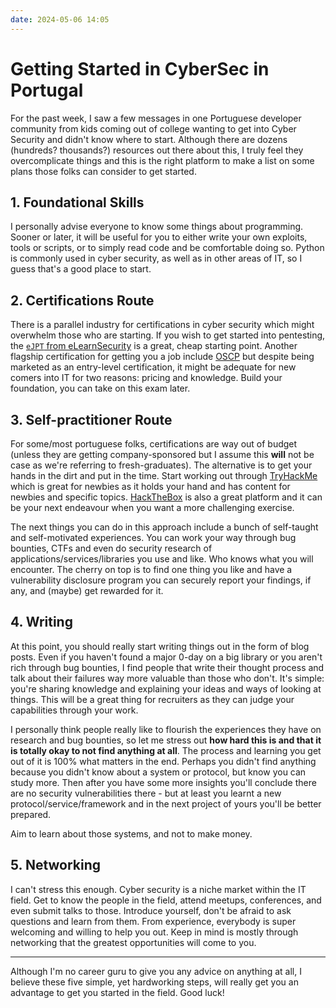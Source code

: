 ```yaml
---
date: 2024-05-06 14:05
---
```


# Getting Started in CyberSec in Portugal

For the past week, I saw a few messages in one Portuguese developer community from kids coming out of college wanting to get into Cyber Security and didn't know where to start. Although there are dozens (hundreds? thousands?) resources out there about this, I truly feel they overcomplicate things and this is the right platform to make a list on some plans those folks can consider to get started.


## 1. Foundational Skills

I personally advise everyone to know some things about programming. Sooner or later, it will be useful for you to either write your own exploits, tools or scripts, or to simply read code and be comfortable doing so. Python is commonly used in cyber security, as well as in other areas of IT, so I guess that's a good place to start.


## 2. Certifications Route

There is a parallel industry for certifications in cyber security which might overwhelm those who are starting. If you wish to get started into pentesting, the [`eJPT` from eLearnSecurity](https://security.ine.com/certifications/ejpt-certification/) is a great, cheap starting point. Another flagship certification for getting you a job include [OSCP](https://www.offsec.com/courses/pen-200/) but despite being marketed as an entry-level certification, it might be adequate for new comers into IT for two reasons: pricing and knowledge. Build your foundation, you can take on this exam later.


## 3. Self-practitioner Route

For some/most portuguese folks, certifications are way out of budget (unless they are getting company-sponsored but I assume this **will** not be case as we're referring to fresh-graduates). The alternative is to get your hands in the dirt and put in the time. Start working out through [TryHackMe](https://tryhackme.com/) which is great for newbies as it holds your hand and has content for newbies and specific topics. [HackTheBox](https://www.hackthebox.eu/) is also a great platform and it can be your next endeavour when you want a more challenging exercise.

The next things you can do in this approach include a bunch of self-taught and self-motivated experiences. You can work your way through bug bounties, CTFs and even do security research of applications/services/libraries you use and like. Who knows what you will encounter. The cherry on top is to find one thing you like and have a vulnerability disclosure program you can securely report your findings, if any, and (maybe) get rewarded for it.


## 4. Writing

At this point, you should really start writing things out in the form of blog posts. Even if you haven't found a major 0-day on a big library or you aren't rich through bug bounties, I find people that write their thought process and talk about their failures way more valuable than those who don't. It's simple: you're sharing knowledge and explaining your ideas and ways of looking at things. This will be a great thing for recruiters as they can judge your capabilities through your work.

I personally think people really like to flourish the experiences they have on research and bug bounties, so let me stress out **how hard this is and that it is totally okay to not find anything at all**. The process and learning you get out of it is 100% what matters in the end. Perhaps you didn't find anything because you didn't know about a system or protocol, but know you can study more. Then after you have some more insights you'll conclude there are no security vulnerabilities there - but at least you learnt a new protocol/service/framework and in the next project of yours you'll be better prepared.

Aim to learn about those systems, and not to make money.


## 5. Networking

I can't stress this enough. Cyber security is a niche market within the IT field. Get to know the people in the field, attend meetups, conferences, and even submit talks to those. Introduce yourself, don't be afraid to ask questions and learn from them. From experience, everybody is super welcoming and willing to help you out. Keep in mind is mostly through networking that the greatest opportunities will come to you.


---

Although I'm no career guru to give you any advice on anything at all, I believe these five simple, yet hardworking steps, will really get you an advantage to get you started in the field. Good luck!
